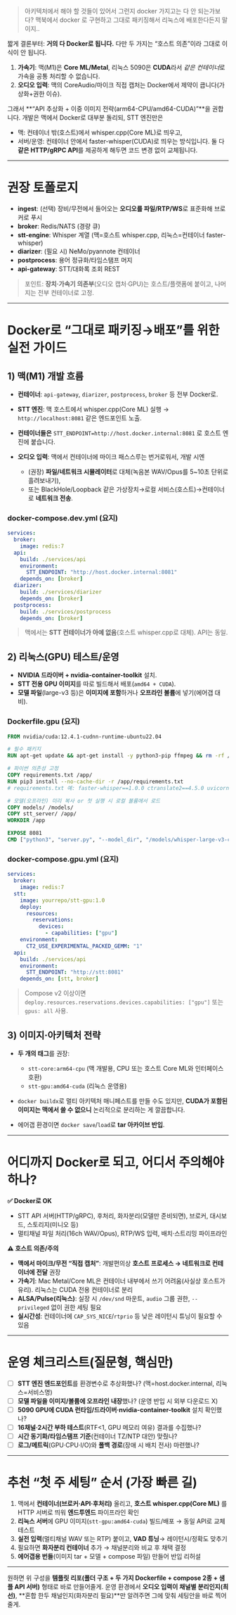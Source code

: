 > 아키텍처에서 해야 할 것들이 있어서 그런지 docker 가지고는 다 안 되는가보다? 맥북에서 docker 로 구현하고 그대로 패키징해서 리눅스에 배포한다든지 말이지..

짧게 결론부터: **거의 다 Docker로 됩니다.** 다만 두 가지는 “호스트 의존”이라 그대로 이식이 안 됩니다.

1. **가속기**: 맥(M1)은 **Core ML/Metal**, 리눅스 5090은 **CUDA**라서 *같은 컨테이너*로 가속을 공통 처리할 수 없습니다.
2. **오디오 입력**: 맥의 CoreAudio/마이크 직접 캡처는 Docker에서 제약이 큽니다(가상화+권한 이슈).

그래서 \*\*“API 추상화 + 이중 이미지 전략(arm64-CPU/amd64-CUDA)”\*\*을 권합니다. 개발은 맥에서 Docker로 대부분 돌리되, STT 엔진만은

* 맥: 컨테이너 밖(호스트)에서 whisper.cpp(Core ML)로 띄우고,
* 서버/운영: 컨테이너 안에서 faster-whisper(CUDA)로 띄우는 방식입니다.
  둘 다 **같은 HTTP/gRPC API**를 제공하게 해두면 코드 변경 없이 교체됩니다.

---

# 권장 토폴로지

* **ingest**: (선택) 장비/무전에서 들어오는 **오디오를 파일/RTP/WS**로 표준화해 브로커로 푸시
* **broker**: Redis/NATS (경량 큐)
* **stt-engine**: Whisper 계열 (맥=호스트 whisper.cpp, 리눅스=컨테이너 faster-whisper)
* **diarizer**: (필요 시) NeMo/pyannote 컨테이너
* **postprocess**: 용어 정규화/타임스탬프 머지
* **api-gateway**: STT/대화록 조회 REST

> 포인트: **장치·가속기 의존부**(오디오 캡처·GPU)는 호스트/플랫폼에 붙이고, 나머지는 전부 컨테이너로 고정.

---

# Docker로 “그대로 패키징→배포”를 위한 실전 가이드

## 1) 맥(M1) 개발 흐름

* **컨테이너**: `api-gateway`, `diarizer`, `postprocess`, `broker` 등 전부 Docker로.
* **STT 엔진**: 맥 호스트에서 whisper.cpp(Core ML) 실행 → `http://localhost:8081` 같은 엔드포인트 노출.
* **컨테이너들은** `STT_ENDPOINT=http://host.docker.internal:8081` 로 호스트 엔진에 붙습니다.
* **오디오 입력**: 맥에서 컨테이너에 마이크 패스스루는 번거로워서, 개발 시엔

  * (권장) **파일/네트워크 시뮬레이터**로 대체(녹음본 WAV/Opus를 5\~10초 단위로 흘려보내기),
  * 또는 BlackHole/Loopback 같은 가상장치→로컬 서비스(호스트)→컨테이너로 **네트워크 전송**.

### docker-compose.dev.yml (요지)

```yaml
services:
  broker:
    image: redis:7
  api:
    build: ./services/api
    environment:
      STT_ENDPOINT: "http://host.docker.internal:8081"
    depends_on: [broker]
  diarizer:
    build: ./services/diarizer
    depends_on: [broker]
  postprocess:
    build: ./services/postprocess
    depends_on: [broker]
```

> 맥에서는 **STT 컨테이너가 아예 없음**(호스트 whisper.cpp로 대체). API는 동일.

## 2) 리눅스(GPU) 테스트/운영

* **NVIDIA 드라이버 + nvidia-container-toolkit** 설치.
* **STT 전용 GPU 이미지**를 따로 빌드해서 배포(`amd64 + CUDA`).
* **모델 파일**(large-v3 등)은 **이미지에 포함**하거나 **오프라인 볼륨**에 넣기(에어갭 대비).

### Dockerfile.gpu (요지)

```dockerfile
FROM nvidia/cuda:12.4.1-cudnn-runtime-ubuntu22.04

# 필수 패키지
RUN apt-get update && apt-get install -y python3-pip ffmpeg && rm -rf /var/lib/apt/lists/*

# 파이썬 의존성 고정
COPY requirements.txt /app/
RUN pip3 install --no-cache-dir -r /app/requirements.txt
# requirements.txt 예: faster-whisper==1.0.0 ctranslate2==4.5.0 uvicorn fastapi

# 모델(오프라인) 미리 복사 or 첫 실행 시 로컬 볼륨에서 로드
COPY models/ /models/
COPY stt_server/ /app/
WORKDIR /app

EXPOSE 8081
CMD ["python3", "server.py", "--model_dir", "/models/whisper-large-v3-ct2", "--device", "cuda", "--compute_type", "float16"]
```

### docker-compose.gpu.yml (요지)

```yaml
services:
  broker:
    image: redis:7
  stt:
    image: yourrepo/stt-gpu:1.0
    deploy:
      resources:
        reservations:
          devices:
            - capabilities: ["gpu"]
    environment:
      CT2_USE_EXPERIMENTAL_PACKED_GEMM: "1"
  api:
    build: ./services/api
    environment:
      STT_ENDPOINT: "http://stt:8081"
    depends_on: [stt, broker]
```

> Compose v2 이상이면 `deploy.resources.reservations.devices.capabilities: ["gpu"]` 또는 `gpus: all` 사용.

## 3) 이미지·아키텍처 전략

* **두 개의 태그**를 권장:

  * `stt-core:arm64-cpu` (맥 개발용, CPU 또는 호스트 Core ML와 인터페이스 호환)
  * `stt-gpu:amd64-cuda` (리눅스 운영용)
* `docker buildx`로 멀티 아키텍처 매니페스트를 만들 수도 있지만, **CUDA가 포함된 이미지는 맥에서 쓸 수 없으니** 논리적으로 분리하는 게 깔끔합니다.
* 에어갭 환경이면 `docker save`/`load`로 **tar 아카이브 반입**.

---

# 어디까지 Docker로 되고, 어디서 주의해야 하나?

**✅ Docker로 OK**

* STT API 서버(HTTP/gRPC), 후처리, 화자분리(모델만 준비되면), 브로커, 대시보드, 스토리지(미니오 등)
* 멀티채널 파일 처리(16ch WAV/Opus), RTP/WS 입력, 배치·스트리밍 파이프라인

**⚠️ 호스트 의존/주의**

* **맥에서 마이크/무전 “직접 캡처”**: 개발편의상 **호스트 프로세스 → 네트워크로 컨테이너에 전달** 권장
* **가속기**: Mac Metal/Core ML은 컨테이너 내부에서 쓰기 어려움(사실상 호스트가 유리). 리눅스는 CUDA 전용 컨테이너로 분리
* **ALSA/Pulse(리눅스)**: 실장 시 `/dev/snd` 마운트, `audio` 그룹 권한, `--privileged` 없이 권한 세팅 필요
* **실시간성**: 컨테이너에 `CAP_SYS_NICE`/`rtprio` 등 낮은 레이턴시 튜닝이 필요할 수 있음

---

# 운영 체크리스트(질문형, 핵심만)

* [ ] **STT 엔진 엔드포인트**를 환경변수로 추상화했나? (맥=host.docker.internal, 리눅스=서비스명)
* [ ] **모델 파일을 이미지/볼륨에 오프라인 내장**했나? (운영 반입 시 외부 다운로드 X)
* [ ] **5090 GPU에 CUDA 런타임/드라이버·nvidia-container-toolkit** 설치 확인했나?
* [ ] **16채널·2시간 부하 테스트**(RTF<1, GPU 메모리 여유) 결과를 수집했나?
* [ ] **시간 동기화/타임스탬프 기준**(컨테이너 TZ/NTP 대안) 맞췄나?
* [ ] **로그/메트릭**(GPU·CPU·I/O)와 **폴백 경로**(장애 시 배치 전사) 마련했나?

---

# 추천 “첫 주 세팅” 순서 (가장 빠른 길)

1. 맥에서 **컨테이너(브로커·API·후처리)** 올리고, **호스트 whisper.cpp(Core ML)** 를 HTTP 서버로 띄워 **엔드투엔드** 파이프라인 확인
2. **리눅스 서버**에 GPU 이미지(`stt-gpu:amd64-cuda`) 빌드/배포 → 동일 API로 교체 테스트
3. **실전 입력**(멀티채널 WAV 또는 RTP) 붙이고, **VAD 튜닝**→ 레이턴시/정확도 맞추기
4. 필요하면 **화자분리 컨테이너** 추가 → 채널분리와 비교 후 채택 결정
5. **에어갭용 번들**(이미지 tar + 모델 + compose 파일) 만들어 반입 리허설

---

원하면 위 구성을 **템플릿 리포(폴더 구조 + 두 가지 Dockerfile + compose 2종 + 샘플 API 서버)** 형태로 바로 만들어줄게.
운영 환경에서 **오디오 입력이 채널별 분리인지(최선)**, \*\*혼합 한두 채널인지(화자분리 필요)\*\*만 알려주면 그에 맞춰 세팅안을 바로 찍어줄게.
